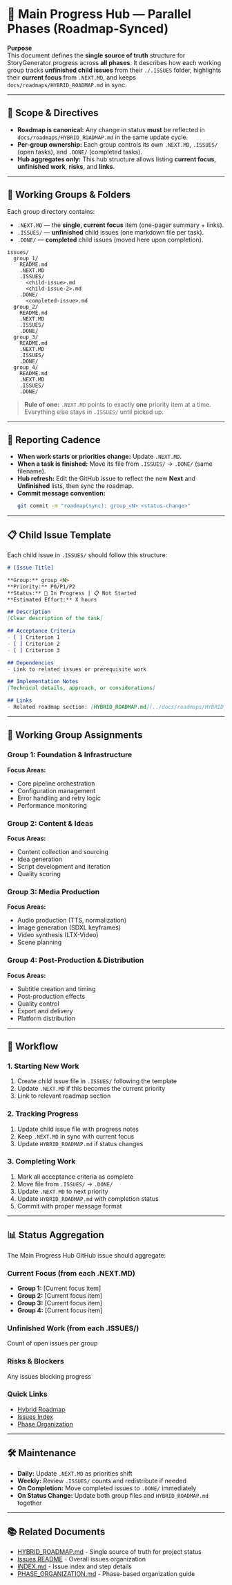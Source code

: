 # 📣 Main Progress Hub — Parallel Phases (Roadmap-Synced)

**Purpose**  
This document defines the **single source of truth** structure for StoryGenerator progress across **all phases**. It describes how each working group tracks **unfinished child issues** from their `./.ISSUES` folder, highlights their **current focus** from `.NEXT.MD`, and keeps `docs/roadmaps/HYBRID_ROADMAP.md` in sync.

---

## 🔗 Scope & Directives

- **Roadmap is canonical:** Any change in status **must** be reflected in `docs/roadmaps/HYBRID_ROADMAP.md` in the same update cycle.  
- **Per-group ownership:** Each group controls its own `.NEXT.MD`, `.ISSUES/` (open tasks), and `.DONE/` (completed tasks).  
- **Hub aggregates only:** This hub structure allows listing **current focus**, **unfinished work**, **risks**, and **links**.

---

## 🧩 Working Groups & Folders

Each group directory contains:
- `.NEXT.MD` — the **single, current focus** item (one-pager summary + links).
- `.ISSUES/` — **unfinished** child issues (one markdown file per task).
- `.DONE/` — **completed** child issues (moved here upon completion).

```
issues/
  group_1/
    README.md
    .NEXT.MD
    .ISSUES/
      <child-issue>.md
      <child-issue-2>.md
    .DONE/
      <completed-issue>.md
  group_2/
    README.md
    .NEXT.MD
    .ISSUES/
    .DONE/
  group_3/
    README.md
    .NEXT.MD
    .ISSUES/
    .DONE/
  group_4/
    README.md
    .NEXT.MD
    .ISSUES/
    .DONE/
```

> **Rule of one:** `.NEXT.MD` points to exactly **one** priority item at a time. Everything else stays in `.ISSUES/` until picked up.

---

## 📅 Reporting Cadence

- **When work starts or priorities change:** Update `.NEXT.MD`.  
- **When a task is finished:** Move its file from `.ISSUES/` → `.DONE/` (same filename).  
- **Hub refresh:** Edit the GitHub issue to reflect the new **Next** and **Unfinished** lists, then sync the roadmap.  
- **Commit message convention:**  
  ```bash
  git commit -m "roadmap(sync): group_<N> <status-change>"
  ```

---

## 📋 Child Issue Template

Each child issue in `.ISSUES/` should follow this structure:

```markdown
# [Issue Title]

**Group:** group_<N>  
**Priority:** P0/P1/P2  
**Status:** 🔄 In Progress | 📋 Not Started  
**Estimated Effort:** X hours  

## Description
[Clear description of the task]

## Acceptance Criteria
- [ ] Criterion 1
- [ ] Criterion 2
- [ ] Criterion 3

## Dependencies
- Link to related issues or prerequisite work

## Implementation Notes
[Technical details, approach, or considerations]

## Links
- Related roadmap section: [HYBRID_ROADMAP.md](../docs/roadmaps/HYBRID_ROADMAP.md)
```

---

## 🎯 Working Group Assignments

### Group 1: Foundation & Infrastructure
**Focus Areas:**
- Core pipeline orchestration
- Configuration management
- Error handling and retry logic
- Performance monitoring

### Group 2: Content & Ideas
**Focus Areas:**
- Content collection and sourcing
- Idea generation
- Script development and iteration
- Quality scoring

### Group 3: Media Production
**Focus Areas:**
- Audio production (TTS, normalization)
- Image generation (SDXL keyframes)
- Video synthesis (LTX-Video)
- Scene planning

### Group 4: Post-Production & Distribution
**Focus Areas:**
- Subtitle creation and timing
- Post-production effects
- Quality control
- Export and delivery
- Platform distribution

---

## 🔄 Workflow

### 1. Starting New Work
1. Create child issue file in `.ISSUES/` following the template
2. Update `.NEXT.MD` if this becomes the current priority
3. Link to relevant roadmap section

### 2. Tracking Progress
1. Update child issue file with progress notes
2. Keep `.NEXT.MD` in sync with current focus
3. Update `HYBRID_ROADMAP.md` if status changes

### 3. Completing Work
1. Mark all acceptance criteria as complete
2. Move file from `.ISSUES/` → `.DONE/`
3. Update `.NEXT.MD` to next priority
4. Update `HYBRID_ROADMAP.md` with completion status
5. Commit with proper message format

---

## 📊 Status Aggregation

The Main Progress Hub GitHub issue should aggregate:

### Current Focus (from each .NEXT.MD)
- **Group 1:** [Current focus item]
- **Group 2:** [Current focus item]
- **Group 3:** [Current focus item]
- **Group 4:** [Current focus item]

### Unfinished Work (from each .ISSUES/)
Count of open issues per group

### Risks & Blockers
Any issues blocking progress

### Quick Links
- [Hybrid Roadmap](docs/roadmaps/HYBRID_ROADMAP.md)
- [Issues Index](issues/INDEX.md)
- [Phase Organization](issues/atomic/PHASE_ORGANIZATION.md)

---

## 🛠️ Maintenance

- **Daily:** Update `.NEXT.MD` as priorities shift
- **Weekly:** Review `.ISSUES/` counts and redistribute if needed
- **On Completion:** Move completed issues to `.DONE/` immediately
- **On Status Change:** Update both group files and `HYBRID_ROADMAP.md` together

---

## 📚 Related Documents

- [HYBRID_ROADMAP.md](docs/roadmaps/HYBRID_ROADMAP.md) - Single source of truth for project status
- [Issues README](issues/README.md) - Overall issues organization
- [INDEX.md](issues/INDEX.md) - Issue index and step details
- [PHASE_ORGANIZATION.md](issues/atomic/PHASE_ORGANIZATION.md) - Phase-based organization guide
